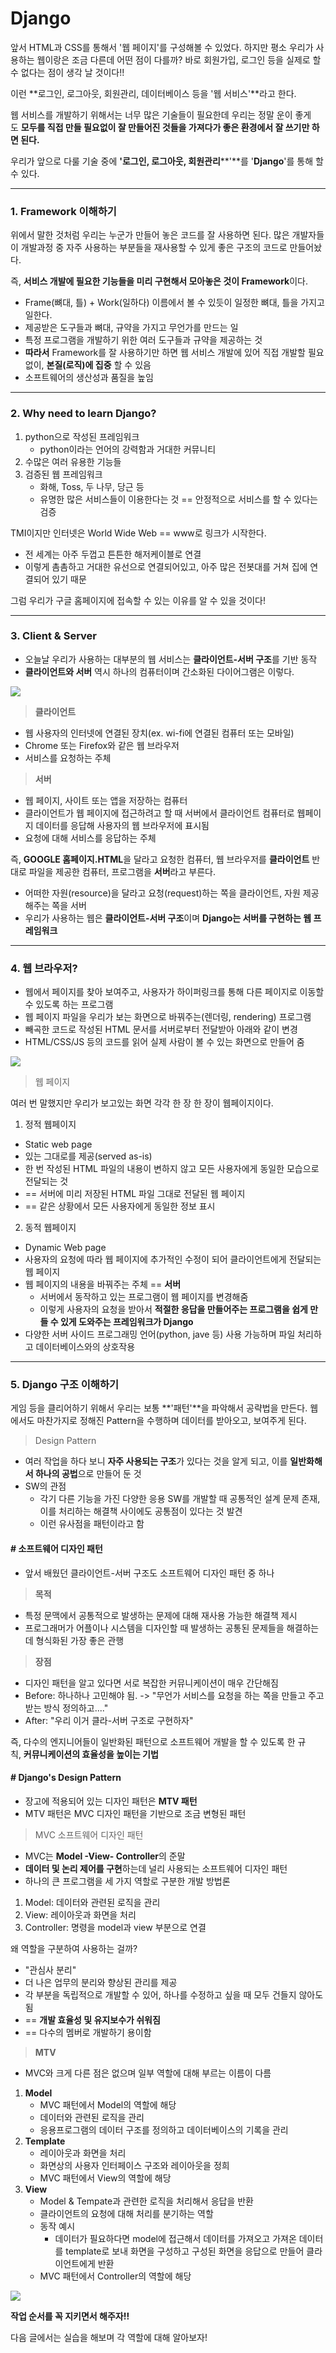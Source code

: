 # Django

앞서 HTML과 CSS를 통해서 '웹 페이지'를 구성해볼 수 있었다. 하지만 평소 우리가 사용하는 웹이랑은 조금 다른데 어떤 점이 다를까? 바로 회원가입, 로그인 등을 실제로 할 수 없다는 점이 생각 날 것이다!!

이런 **로그인, 로그아웃, 회원관리, 데이터베이스 등을 '웹 서비스'**라고 한다.

웹 서비스를 개발하기 위해서는 너무 많은 기술들이 필요한데 우리는 정말 운이 좋게도 **모두를 직접 만들 필요없이 잘 만들어진 것들을 가져다가 좋은 환경에서 잘 쓰기만 하면 된다.**

우리가 앞으로 다룰 기술 중에 **'로그인, 로그아웃, 회원관리****'**를 '**Django**'를 통해 할 수 있다.

---

### 1. Framework 이해하기

위에서 말한 것처럼 우리는 누군가 만들어 놓은 코드를 잘 사용하면 된다. 많은 개발자들이 개발과정 중 자주 사용하는 부분들을 재사용할 수 있게 좋은 구조의 코드로 만들어놨다.

즉, **서비스 개발에 필요한 기능들을 미리 구현해서 모아놓은 것이 Framework**이다.

- Frame(뼈대, 틀) + Work(일하다) 이름에서 볼 수 있듯이 일정한 뼈대, 틀을 가지고 일한다.
- 제공받은 도구들과 뼈대, 규약을 가지고 무언가를 만드는 일
- 특정 프로그램을 개발하기 위한 여러 도구들과 규약을 제공하는 것
- **따라서** Framework를 잘 사용하기만 하면 웹 서비스 개발에 있어 직접 개발할 필요 없이, **본질(로직)에 집중** 할 수 있음
- 소프트웨어의 생산성과 품질을 높임

---

### 2. Why need to learn Django?

1. python으로 작성된 프레임워크
   - python이라는 언어의 강력함과 거대한 커뮤니티
2. 수많은 여러 유용한 기능들
3. 검증된 웹 프레임워크
   - 화해, Toss, 두 나무, 당근 등
   - 유명한 많은 서비스들이 이용한다는 것 == 안정적으로 서비스를 할 수 있다는 검증

TMI이지만 인터넷은 World Wide Web == www로 링크가 시작한다.

- 전 세계는 아주 두껍고 튼튼한 해저케이블로 연결
- 이렇게 촘촘하고 거대한 유선으로 연결되어있고, 아주 많은 전봇대를 거쳐 집에 연결되어 있기 때문

그럼 우리가 구글 홈페이지에 접속할 수 있는 이유를 알 수 있을 것이다!

---

### 3. Client & Server

- 오늘날 우리가 사용하는 대부분의 웹 서비스는 **클라이언트-서버 구조**를 기반 동작
- **클라이언트와 서버** 역시 하나의 컴퓨터이며 간소화된 다이어그램은 이렇다.

![](https://blog.kakaocdn.net/dn/FJRrK/btrK468vcb6/6IlxkALUZnrVwAOyNbNhI0/img.png)

> **클라이언트**

- 웹 사용자의 인터넷에 연결된 장치(ex. wi-fi에 연결된 컴퓨터 또는 모바일)
- Chrome 또는 Firefox와 같은 웹 브라우저
- 서비스를 요청하는 주체

> **서버**

- 웹 페이지, 사이트 또는 앱을 저장하는 컴퓨터
- 클라이언트가 웹 페이지에 접근하려고 할 때 서버에서 클라이언트 컴퓨터로 웹페이지 데이터를 응답해 사용자의 웹 브라우저에 표시됨
- 요청에 대해 서비스를 응답하는 주체

즉, **GOOGLE 홈페이지.HTML**을 달라고 요청한 컴퓨터, 웹 브라우저를 **클라이언트** 반대로 파일을 제공한 컴퓨터, 프로그램을 **서버**라고 부른다.

- 어떠한 자원(resource)을 달라고 요청(request)하는 쪽을 클라이언트, 자원 제공해주는 쪽을 서버
- 우리가 사용하는 웹은 **클라이언트-서버 구조**이며 **Django는 서버를 구현하는 웹 프레임워크**

---

### 4. 웹 브라우저?

- 웹에서 페이지를 찾아 보여주고, 사용자가 하이퍼링크를 통해 다른 페이지로 이동할 수 있도록 하는 프로그램
- 웹 페이지 파일을 우리가 보는 화면으로 바꿔주는(렌더링, rendering) 프로그램
- 빼곡한 코드로 작성된 HTML 문서를 서버로부터 전달받아 아래와 같이 변경
- HTML/CSS/JS 등의 코드를 읽어 실제 사람이 볼 수 있는 화면으로 만들어 줌

![](https://blog.kakaocdn.net/dn/Ojai5/btrK2tDEcQA/n9WaWKOVBF8qOSsHQUzDyK/img.png)

> 웹 페이지

여러 번 말했지만 우리가 보고있는 화면 각각 한 장 한 장이 웹페이지이다.

1. 정적 웹페이지
- Static web page
- 있는 그대로를 제공(served as-is)
- 한 번 작성된 HTML 파일의 내용이 변하지 않고 모든 사용자에게 동일한 모습으로 전달되는 것
- == 서버에 미리 저장된 HTML 파일 그대로 전달된 웹 페이지
- == 같은 상황에서 모든 사용자에게 동일한 정보 표시
2. 동적 웹페이지
- Dynamic Web page
- 사용자의 요청에 따라 웹 페이지에 추가적인 수정이 되어 클라이언트에게 전달되는 웹 페이지
- 웹 페이지의 내용을 바꿔주는 주체 == **서버**
  - 서버에서 동작하고 있는 프로그램이 웹 페이지를 변경해줌
  - 이렇게 사용자의 요청을 받아서 **적절한 응답을 만들어주는 프로그램을 쉽게 만들 수 있게 도와주는 프레임워크가 Django**
- 다양한 서버 사이드 프로그래밍 언어(python, jave 등) 사용 가능하며 파일 처리하고 데이터베이스와의 상호작용

---

### 5. Django 구조 이해하기

게임 등을 클리어하기 위해서 우리는 보통 **'패턴'**을 파악해서 공략법을 만든다. 웹에서도 마찬가지로 정해진 Pattern을 수행하며 데이터를 받아오고, 보여주게 된다. 

> Design Pattern

- 여러 작업을 하다 보니 **자주 사용되는 구조**가 있다는 것을 알게 되고, 이를 **일반화해서 하나의 공법**으로 만들어 둔 것
- SW의 관점
  - 각기 다른 기능을 가진 다양한 응용 SW를 개발할 때 공통적인 설계 문제 존재, 이를 처리하는 해결책 사이에도 공통점이 있다는 것 발견
  - 이런 유사점을 패턴이라고 함

#### # 소프트웨어 디자인 패턴

- 앞서 배웠던 클라이언트-서버 구조도 소프트웨어 디자인 패턴 중 하나

> **목적**

- 특정 문맥에서 공통적으로 발생하는 문제에 대해 재사용 가능한 해결책 제시
- 프로그래머가 어플이나 시스템을 디자인할 때 발생하는 공통된 문제들을 해결하는데 형식화된 가장 좋은 관행

> **장점**

- 디자인 패턴을 알고 있다면 서로 복잡한 커뮤니케이션이 매우 간단해짐
- Before: 하나하나 고민해야 됨. -> "무언가 서비스를 요청을 하는 쪽을 만들고 주고받는 방식 정의하고...."
- After: "우리 이거 클라-서버 구조로 구현하자"

즉, 다수의 엔지니어들이 일반화된 패턴으로 소프트웨어 개발을 할 수 있도록 한 규칙, **커뮤니케이션의 효율성을 높이는 기법**

#### # Django's Design Pattern

- 장고에 적용되어 있는 디자인 패턴은 **MTV 패턴**
- MTV 패턴은 MVC 디자인 패턴을 기반으로 조금 변형된 패턴

> MVC 소프트웨어 디자인 패턴

- MVC는 **Model -View- Controller**의 준말
- **데이터 및 논리 제어를 구현**하는데 널리 사용되는 소프트웨어 디자인 패턴
- 하나의 큰 프로그램을 세 가지 역할로 구분한 개발 방법론
1. Model: 데이터와 관련된 로직을 관리
2. View: 레이아웃과 화면을 처리
3. Controller: 명령을 model과 view 부분으로 연결

왜 역할을 구분하여 사용하는 걸까?

- "관심사 분리"
- 더 나은 업무의 분리와 향상된 관리를 제공
- 각 부분을 독립적으로 개발할 수 있어, 하나를 수정하고 싶을 때 모두 건들지 않아도 됨
- == **개발 효율성 및 유지보수가 쉬워짐**
- == 다수의 멤버로 개발하기 용이함

> **MTV**

- MVC와 크게 다른 점은 없으며 일부 역할에 대해 부르는 이름이 다름
1. **Model**
   - MVC 패턴에서 Model의 역할에 해당
   - 데이터와 관련된 로직을 관리
   - 응용프로그램의 데이터 구조를 정의하고 데이터베이스의 기록을 관리
2. **Template**
   - 레이아웃과 화면을 처리
   - 화면상의 사용자 인터페이스 구조와 레이아웃을 정희
   - MVC 패턴에서 View의 역할에 해당
3. **View**
   - Model & Tempate과 관련한 로직을 처리해서 응답을 반환
   - 클라이언트의 요청에 대해 처리를 분기하는 역할
   - 동작 예시
     - 데이터가 필요하다면 model에 접근해서 데이터를 가져오고 가져온 데이터를 template로 보내 화면을 구성하고 구성된 화면을 응답으로 만들어 클라이언트에게 반환
   - MVC 패턴에서 Controller의 역할에 해당

![](https://blog.kakaocdn.net/dn/u8ZDw/btrK5xx4iCO/BX1dIs1LKydqb3qA18N2X1/img.png)

**작업 순서를 꼭 지키면서 해주자!!**

다음 글에서는 실습을 해보며 각 역할에 대해 알아보자!